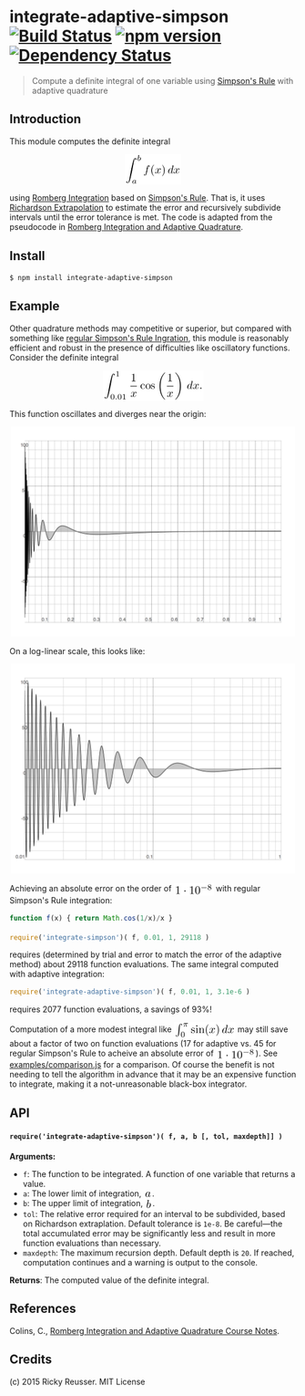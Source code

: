 # integrate-adaptive-simpson [![Build Status](https://travis-ci.org/scijs/integrate-adaptive-simpson.svg)](https://travis-ci.org/scijs/integrate-adaptive-simpson) [![npm version](https://badge.fury.io/js/integrate-adaptive-simpson.svg)](http://badge.fury.io/js/integrate-adaptive-simpson) [![Dependency Status](https://david-dm.org/scijs/integrate-adaptive-simpson.svg)](https://david-dm.org/scijs/integrate-adaptive-simpson)

> Compute a definite integral of one variable using [Simpson's Rule](https://en.wikipedia.org/wiki/Simpson%27s_rule) with adaptive quadrature


## Introduction

This module computes the definite integral <p align="center"><img alt="undefined" valign="middle" src="docs/images/int_ab-fx-dx-a1ac3b24ed.png" width="99.5" height="54.5"></p> using [Romberg Integration](https://en.wikipedia.org/wiki/Romberg%27s_method) based on [Simpson's Rule](https://en.wikipedia.org/wiki/Simpson%27s_rule). That is, it uses [Richardson Extrapolation](https://en.wikipedia.org/wiki/Richardson_extrapolation) to estimate the error and recursively subdivide intervals until the error tolerance is met. The code is adapted from the pseudocode in [Romberg Integration and Adaptive Quadrature](http://www.math.utk.edu/~ccollins/refs/Handouts/rich.pdf).

## Install

```bash
$ npm install integrate-adaptive-simpson
```

## Example

Other quadrature methods may competitive or superior, but compared with something like [regular Simpson's Rule Ingration](https://github.com/scijs/integrate-simpson), this module is reasonably efficient and robust in the presence of difficulties like oscillatory functions. Consider the definite integral <p align="center"><img alt="undefined" valign="middle" src="docs/images/int_0011-frac1xcosleftfrac1xrightdx-d7e8731b7d.png" width="177" height="54.5"></p>

This function oscillates and diverges near the origin:

<p align="center"><img width="500" height="368" alt="1/x * cos(1/x) on a linear scale" src="docs/images/oscillatory-linlin.png"></div>

On a log-linear scale, this looks like:

<p align="center"><img width="500" height="368" alt="1/x * cos(1/x) on a log-linear scale" src="docs/images/oscillatory-loglin.png"></div>

Achieving an absolute error on the order of <img alt="undefined" valign="middle" src="docs/images/1-cdot-10-8-09bd84e939.png" width="70" height="20.5"> with regular Simpson's Rule integration:

```javascript
function f(x) { return Math.cos(1/x)/x }

require('integrate-simpson')( f, 0.01, 1, 29118 )
```
requires (determined by trial and error to match the error of the adaptive method) about 29118 function evaluations. The same integral computed with adaptive integration:

```javascript
require('integrate-adaptive-simpson')( f, 0.01, 1, 3.1e-6 )
```

requires 2077 function evaluations, a savings of 93%!


Computation of a more modest integral like <img alt="undefined" valign="middle" src="docs/images/int_0pi-sinxdx-073b62952c.png" width="108" height="28.5"> may still save about a factor of two on function evaluations (17 for adaptive vs. 45 for regular Simpson's Rule to acheive an absolute error of <img alt="undefined" valign="middle" src="docs/images/1-cdot-10-8-09bd84e939.png" width="70" height="20.5">). See [examples/comparison.js](examples/comparison.js) for a comparison. Of course the benefit is not needing to tell the algorithm in advance that it may be an expensive function to integrate, making it a not-unreasonable black-box integrator.

## API

#### `require('integrate-adaptive-simpson')( f, a, b [, tol, maxdepth]] )`
**Arguments:**
- `f`: The function to be integrated. A function of one variable that returns a value.
- `a`: The lower limit of integration, <img alt="undefined" valign="middle" src="docs/images/a-a1c2708a7a.png" width="15" height="13">.
- `b`: The upper limit of integration, <img alt="undefined" valign="middle" src="docs/images/b-5891343d52.png" width="13" height="18">.
- `tol`: The relative error required for an interval to be subdivided, based on Richardson extraplation. Default tolerance is `1e-8`. Be careful—the total accumulated error may be significantly less and result in more function evaluations than necessary.
- `maxdepth`: The maximum recursion depth. Default depth is `20`. If reached, computation continues and a warning is output to the console.

**Returns**: The computed value of the definite integral.

## References
Colins, C., [Romberg Integration and Adaptive Quadrature Course Notes](http://www.math.utk.edu/~ccollins/refs/Handouts/rich.pdf).


## Credits

(c) 2015 Ricky Reusser. MIT License